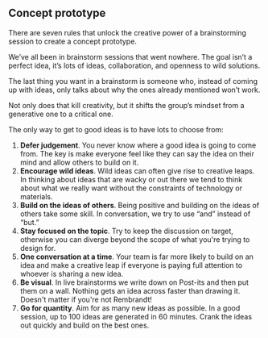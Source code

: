 ## Concept prototype

There are seven rules that unlock the creative power of a brainstorming session to create a concept prototype.

We’ve all been in brainstorm sessions that went nowhere. The goal isn’t a perfect idea, it’s lots of ideas, collaboration, and openness to wild solutions. 

The last thing you want in a brainstorm is someone who, instead of coming up with ideas, only talks about why the ones already mentioned won’t work. 

Not only does that kill creativity, but it shifts the group’s mindset from a generative one to a critical one. 

The only way to get to good ideas is to have lots to choose from:

1. **Defer judgement**. You never know where a good idea is going to come from. The key is make everyone feel like they can say the idea on their mind and allow others to build on it.
2. **Encourage wild ideas**. Wild ideas can often give rise to creative leaps. In thinking about ideas that are wacky or out there we tend to think about what we really want without the constraints of technology or materials.
3. **Build on the ideas of others**. Being positive and building on the ideas of others take some skill. In conversation, we try to use “and” instead of “but.”
4. **Stay focused on the topic**. Try to keep the discussion on target, otherwise you can diverge beyond the scope of what you're trying to design for.
5. **One conversation at a time**. Your team is far more likely to build on an idea and make a creative leap if everyone is paying full attention to whoever is sharing a new idea.
6. **Be visual**. In live brainstorms we write down on Post-its and then put them on a wall. Nothing gets an idea across faster than drawing it. Doesn't matter if you're not Rembrandt!
7. **Go for quantity**. Aim for as many new ideas as possible. In a good session, up to 100 ideas are generated in 60 minutes. Crank the ideas out quickly and build on the best ones.
